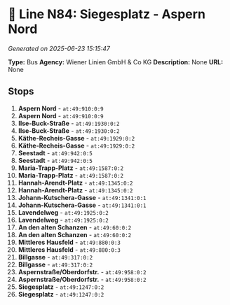 # 🚌 Line N84: Siegesplatz - Aspern Nord

*Generated on 2025-06-23 15:15:47*

**Type:** Bus
**Agency:** Wiener Linien GmbH & Co KG
**Description:** None
**URL:** None

## Stops

1. **Aspern Nord** - `at:49:910:0:9`
2. **Aspern Nord** - `at:49:910:0:9`
3. **Ilse-Buck-Straße** - `at:49:1930:0:2`
4. **Ilse-Buck-Straße** - `at:49:1930:0:2`
5. **Käthe-Recheis-Gasse** - `at:49:1929:0:2`
6. **Käthe-Recheis-Gasse** - `at:49:1929:0:2`
7. **Seestadt** - `at:49:942:0:5`
8. **Seestadt** - `at:49:942:0:5`
9. **Maria-Trapp-Platz** - `at:49:1587:0:2`
10. **Maria-Trapp-Platz** - `at:49:1587:0:2`
11. **Hannah-Arendt-Platz** - `at:49:1345:0:2`
12. **Hannah-Arendt-Platz** - `at:49:1345:0:2`
13. **Johann-Kutschera-Gasse** - `at:49:1341:0:1`
14. **Johann-Kutschera-Gasse** - `at:49:1341:0:1`
15. **Lavendelweg** - `at:49:1925:0:2`
16. **Lavendelweg** - `at:49:1925:0:2`
17. **An den alten Schanzen** - `at:49:60:0:2`
18. **An den alten Schanzen** - `at:49:60:0:2`
19. **Mittleres Hausfeld** - `at:49:880:0:3`
20. **Mittleres Hausfeld** - `at:49:880:0:3`
21. **Billgasse** - `at:49:317:0:2`
22. **Billgasse** - `at:49:317:0:2`
23. **Aspernstraße/Oberdorfstr.** - `at:49:958:0:2`
24. **Aspernstraße/Oberdorfstr.** - `at:49:958:0:2`
25. **Siegesplatz** - `at:49:1247:0:2`
26. **Siegesplatz** - `at:49:1247:0:2`